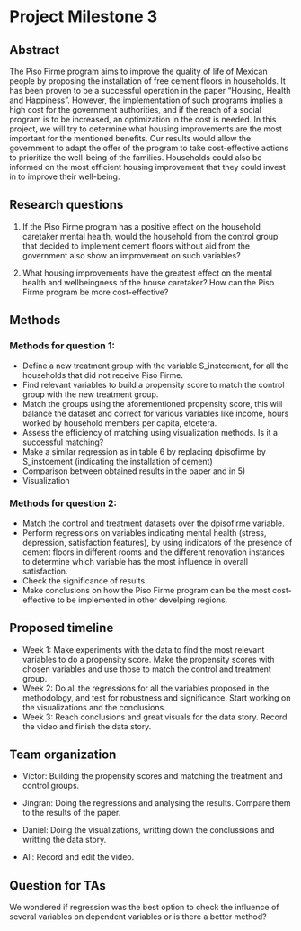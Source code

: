 # Project Milestone 3


## Abstract

The Piso Firme program aims to improve the quality of life of Mexican people by proposing the installation of free cement floors in households. It has been proven to be a successful operation in the paper “Housing, Health and Happiness”. However, the implementation of such programs implies a high cost for the government authorities, and if the reach of a social program is to be increased, an optimization in the cost is needed. In this project, we will try to determine what housing improvements are the most important for the mentioned benefits. Our results would allow the government to adapt the offer of the program to take cost-effective actions to prioritize the well-being of the families. Households could also be informed on the most efficient housing improvement that they could invest in to improve their well-being.


## Research questions

1) If the Piso Firme program has a positive effect on the household caretaker mental health, would the household from the control group that decided to implement cement floors without aid from the government also show an improvement on such variables?

2) What housing improvements have the greatest effect on the mental health and wellbeingness of the house caretaker? How can the Piso Firme program be more cost-effective?

## Methods

### Methods for question 1:

- Define a new treatment group with the variable S_instcement, for all the households that did not receive Piso Firme.
- Find relevant variables to build a propensity score to match the control group with the new treatment group.
- Match the groups using the aforementioned propensity score, this will balance the dataset and correct for various variables like income, hours worked by household members per capita, etcetera.
- Assess the efficiency of matching using visualization methods. Is it a successful matching?
- Make a similar regression as in table 6 by replacing dpisofirme by S_instcement (indicating the installation of cement)
- Comparison between obtained results in the paper and in 5)
- Visualization

### Methods for question 2:

- Match the control and treatment datasets over the dpisofirme variable.
- Perform regressions on variables indicating mental health (stress, depression, satisfaction features), by using indicators of the presence of cement floors in different rooms and the different renovation instances to determine which variable has the most influence in overall satisfaction.
- Check the significance of results.
- Make conclusions on how the Piso Firme program can be the most cost-effective to be implemented in other develping regions.

## Proposed timeline

- Week 1: Make experiments with the data to find the most relevant variables to do a propensity score. Make the propensity scores with chosen variables and use those to match the control and treatment group. 
- Week 2: Do all the regressions for all the variables proposed in the methodology, and test for robustness and significance. Start working on the visualizations and the conclusions.
- Week 3: Reach conclusions and great visuals for the data story. Record the video and finish the data story.

## Team organization

- Victor: Building the propensity scores and matching the treatment and control groups.

- Jingran: Doing the regressions and analysing the results. Compare them to the results of the paper.

- Daniel: Doing the visualizations, writting down the conclussions and writting the data story.

- All: Record and edit the video.

## Question for TAs

We wondered if regression was the best option to check the influence of several variables on dependent variables or is there a better method?
